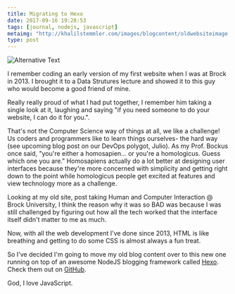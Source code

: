```yaml
---
title: Migrating to Hexo
date: 2017-09-16 19:28:53
tags: [journal, nodejs, javascript]
metaimg: "http://khalilstemmler.com/images/blogcontent/oldwebsiteimage.PNG"
type: post
---
```


![Alternative Text](/images/blogcontent/oldwebsiteimage.PNG "Old khalilstemmler.com")

I remember coding an early version of my first website when I was at Brock in 2013. I brought it to a Data Strutures lecture and showed it to this guy who would become a good friend of mine. 

<!-- more --> 

Really really proud of what I had put together, I remember him taking a single look at it, laughing and saying "if you need someone to do your website, I can do it for you.". 

That's not the Computer Science way of things at all, we like a challenge! Us coders and programmers like to learn things ourselves- the hard way (see upcoming blog post on our DevOps polygot, Julio). As my Prof. Bockus once said, "you're either a homosapien... or you're a homologicus. Guess which one you are." Homosapiens actually do a lot better at designing user interfaces because they're more concerned with simplicity and getting right down to the point while homologicus people get excited at features and view technology more as a challenge.

Looking at my old site, post taking Human and Computer Interaction @ Brock University, I think the reason why it was so BAD was because I was still challenged by figuring out how all the tech worked that the interface itself didn't matter to me as much. 

Now, with all the web development I've done since 2013, HTML is like breathing and getting to do some CSS is almost always a fun treat.

So I've decided I'm going to move my old blog content over to this new one running on top of an awesome NodeJS blogging framework called [Hexo](https://hexo.io/). Check them out on [GitHub](https://github.com/hexojs/hexo/issues).

God, I love JavaScript.


